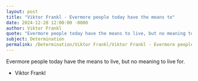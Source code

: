 ```yaml
---
layout: post
title: "Viktor Frankl - Evermore people today have the means to"
date: 2024-12-28 12:00:00 -0000
author: Viktor Frankl
quote: "Evermore people today have the means to live, but no meaning to live for."
subject: Determination
permalink: /Determination/Viktor Frankl/Viktor Frankl - Evermore people today have the means to
---
```


Evermore people today have the means to live, but no meaning to live for.

- Viktor Frankl
